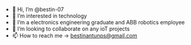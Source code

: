 - 👋 Hi, I’m @bestin-07
- 👀 I’m interested in technology 
- 🌱 I’m a electronics engineering graduate and ABB robotics employee
- 💞️ I’m looking to collaborate on any ioT projects
- 📫 How to reach me -> bestinantunps@gmail.com

<!---
bestin-07/bestin-07 is a ✨ special ✨ repository because its `README.md` (this file) appears on your GitHub profile.
You can click the Preview link to take a look at your changes.
--->
